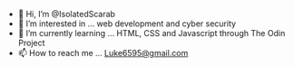 - 👋 Hi, I’m @IsolatedScarab
- 👀 I’m interested in ... web development and cyber security 
- 🌱 I’m currently learning ... HTML, CSS and Javascript through The Odin Project
- 📫 How to reach me ... Luke6595@gmail.com

<!---
IsolatedScarab/IsolatedScarab is a ✨ special ✨ repository because its `README.md` (this file) appears on your GitHub profile.
You can click the Preview link to take a look at your changes.
--->
